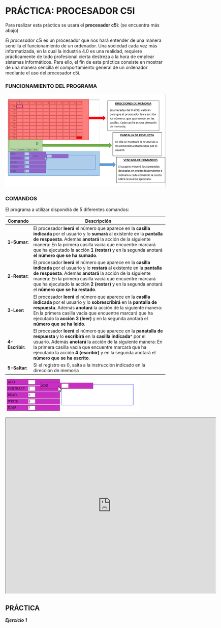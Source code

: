 # PRÁCTICA: PROCESADOR C5I

Para realizar esta práctica se usará el **procesador c5i**: (se encuentra más abajo)

*El procesador c5i* es un procesador que nos hará entender de una manera sencilla el funcionamiento de un ordenador. Una sociedad cada vez más informatizada, en la cual la industria 4.0 es una realidad, requiere prácticamente de todo profesional cierta destreza a la hora de emplear sistemas informáticos. Para ello, el fin de esta práctica consiste en mostrar de una manera sencilla el comportamiento general de un ordenador mediante el uso del procesador c5i.

### FUNCIONAMIENTO DEL PROGRAMA

![alt text](Funcionamiento%20Programa.PNG)

### COMANDOS

El programa a utilizar dispondrá de 5 diferentes comandos:

| Comando | Descripción |
| ----- | ----- |
| **1-Sumar:** | El procesador **leerá** el número que aparece en la **casilla indicada**  por el usuario y lo **sumará** al existente en la **pantalla de respuesta**. Además **anotará** la acción de la siguiente manera: En la primera casilla vacía que encuentre marcará que ha ejecutado la acción **1 (restar)** y en la segunda anotará **el número que se ha sumado**. |
| **2-Restar:** | El procesador **leerá** el número que aparece en la **casilla indicada** por el usuario y lo **restará** al existente en la **pantalla de respuesta**. Además **anotará** la acción de la siguiente manera: En la primera casilla vacía que encuentre marcará que ha ejecutado la acción **2 (restar)** y en la segunda anotará el **número que se ha restado**. |
| **3-Leer:** | El procesador **leerá** el número que aparece en la **casilla indicada** por el usuario y lo **sobrescribirá** en la **pantalla de respuesta**. Además **anotará** la acción de la siguiente manera: En la primera casilla vacía que encuentre marcará que ha ejecutado la **acción 3 (leer)** y en la segunda anotará el **número que se ha leido**. |
| **4-Escribir:** | El procesador **leerá** el número que aparece en la **panatalla de respuesta** y lo **escribirá** en la **casilla indicada^** por el usuario. Además **anotará** la acción de la siguiente manera: En la primera casilla vacía que encuentre marcará que ha ejecutado la acción **4 (escribir)** y en la segunda anotará el **número que se ha escrito**. |
| **5-Saltar:** |Si el registro es 0, salta a la instrucción indicado en la dirección de memoria |

![alt text](COMANDOS.PNG)

<iframe width="660" height="550" src="https://Pauandalt.github.io/TFG-Practica-c5i/c5i-ui.html" frameborder="1" allowfullscreen></iframe>

## PRÁCTICA

***Ejercicio 1***
